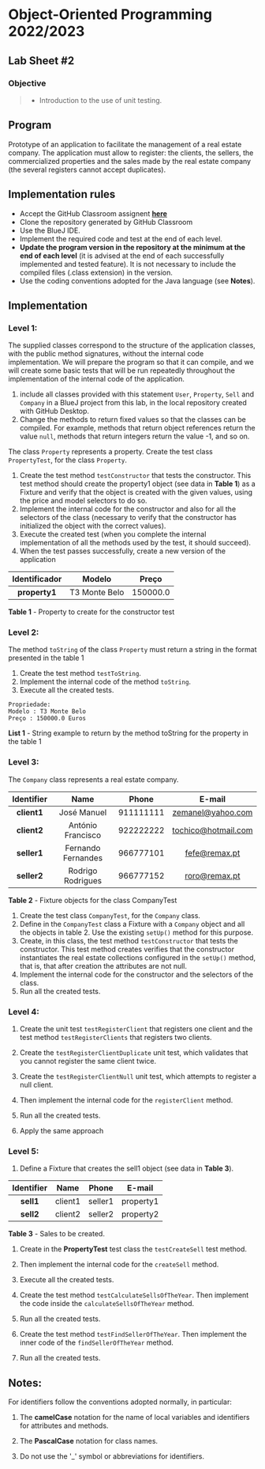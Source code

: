 # Object-Oriented Programming 2022/2023

## Lab Sheet #2

### Objective

> - Introduction to the use of unit testing.

## Program

Prototype of an application to facilitate the management of a real estate company. The application must allow to register: the clients, the sellers, the commercialized properties and the sales made by the real estate company (the several registers cannot accept duplicates).

## Implementation rules

- Accept the GitHub Classroom assignent [**here**](https://classroom.github.com/a/Fc7185QA)
- Clone the repository generated by GitHub Classroom
- Use the BlueJ IDE.
- Implement the required code and test at the end of each level.
- **Update the program version in the repository at the minimum at the end of each level** (it is advised at the end of each successfully implemented and tested feature). It is not necessary to include the compiled files (.class extension) in the version.
- Use the coding conventions adopted for the Java language (see **Notes**).

## Implementation

### Level 1:

The supplied classes correspond to the structure of the application classes, with the public method signatures, without the internal code implementation. We will prepare the program so that it can compile, and we will create some basic tests that will be run repeatedly throughout the implementation of the internal code of the application.

1. include all classes provided with this statement `User`, `Property`, `Sell` and `Company` in a BlueJ project from this lab, in the local repository created with GitHub Desktop.
2. Change the methods to return fixed values so that the classes can be compiled. For example, methods that return object references return the value `null`, methods that return integers return the value -1, and so on.

The class `Property` represents a property. Create the test class `PropertyTest`, for the class `Property`.

1. Create the test method `testConstructor` that tests the constructor. This test method should create the property1 object (see data in **Table 1**) as a Fixture and verify that the object is created with the given values, using the price and model selectors to do so.
2. Implement the internal code for the constructor and also for all the selectors of the class (necessary to verify that the constructor has initialized the object with the correct values).
3. Execute the created test (when you complete the internal implementation of all the methods used by the test, it should succeed).
4. When the test passes successfully, create a new version of the application

| Identificador | Modelo | Preço |
|:-------------:|:--------------:|:-------:|
| **property1** | T3 Monte Belo | 150000.0 |

<strong>Table 1</strong> - Property to create for the constructor test

### Level 2:

The method `toString` of the class `Property` must return a string in the format presented in the table 1

1. Create the test method `testToString`.
2. Implement the internal code of the method `toString`.
3. Execute all the created tests.

```shell
Propriedade:
Modelo : T3 Monte Belo
Preço : 150000.0 Euros
```

<strong>List 1</strong> - String example to return by the method toString for the property in the table 1

### Level 3:

The `Company` class represents a real estate company.

| Identifier | Name | Phone | E-mail |
|:-------------:|:----------------:|:---------:|:-------------------------:|
| **client1** | José Manuel | 911111111 | zemanel@yahoo.com |
| **client2** | António Francisco | 922222222 | tochico@hotmail.com |
| **seller1** | Fernando Fernandes | 966777101 | fefe@remax.pt |
| **seller2** | Rodrigo Rodrigues | 966777152 | roro@remax.pt |
<strong>Table 2</strong> - Fixture objects for the class CompanyTest

1. Create the test class `CompanyTest`, for the `Company` class.
2. Define in the `CompanyTest` class a Fixture with a `Company` object and all the objects in table 2. Use the existing `setUp()` method for this purpose.
3. Create, in this class, the test method `testConstructor` that tests the constructor. This test method creates verifies that the constructor instantiates the real estate collections configured in the `setUp()` method, that is, that after creation the attributes are not null.
4. Implement the internal code for the constructor and the selectors of the class.
5. Run all the created tests.
   
### Level 4:

1. Create the unit test `testRegisterClient` that registers one client and the test method `testRegisterClients` that registers two clients.

2. Create the `testRegisterClientDuplicate` unit test, which validates that you cannot register the same client twice.

3. Create the `testRegisterClientNull` unit test, which attempts to register a null client.

4. Then implement the internal code for the `registerClient` method.

5. Run all the created tests.

6. Apply the same approach 

### Level 5:

1. Define a Fixture that creates the sell1 object (see data in **Table 3**).
   
| Identifier | Name | Phone | E-mail |
|:-------------:|:-------:|:--------:|:--------:|
| **sell1** | client1 | seller1 | property1 |
| **sell2** | client2 | seller2 | property2 |

<strong>Table 3</strong> - Sales to be created.

1. Create in the **PropertyTest** test class the `testCreateSell` test method.

2. Then implement the internal code for the `createSell` method.

3. Execute all the created tests.

4. Create the test method `testCalculateSellsOfTheYear`. Then implement the code inside the `calculateSellsOfTheYear` method.
   
5. Run all the created tests.

6. Create the test method `testFindSellerOfTheYear`. Then implement the inner code of the `findSellerOfTheYear` method.

7. Run all the created tests.

## **Notes:**

For identifiers follow the conventions adopted normally, in particular:

1. The **camelCase** notation for the name of local variables and identifiers for attributes and methods.

2. The **PascalCase** notation for class names.

3. Do not use the '_' symbol or abbreviations for identifiers.
